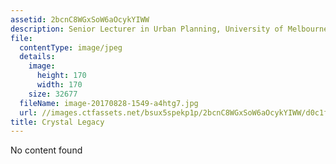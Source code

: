 ```yaml
---
assetid: 2bcnC8WGxSoW6aOcykYIWW
description: Senior Lecturer in Urban Planning, University of Melbourne
file:
  contentType: image/jpeg
  details:
    image:
      height: 170
      width: 170
    size: 32677
  fileName: image-20170828-1549-a4htg7.jpg
  url: //images.ctfassets.net/bsux5spekp1p/2bcnC8WGxSoW6aOcykYIWW/d0c1fffdd60f71a9e1717ba84288e784/image-20170828-1549-a4htg7.jpg
title: Crystal Legacy
---
```

No content found